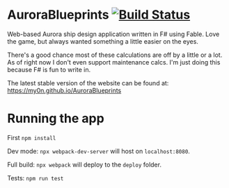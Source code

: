 # AuroraBlueprints [![Build Status](https://dev.azure.com/my0n/my0n/_apis/build/status/my0n.AuroraBlueprints?branchName=master)](https://dev.azure.com/my0n/my0n/_build/latest?definitionId=1&branchName=master)

Web-based Aurora ship design application written in F# using Fable. Love the game, but always wanted something a little easier on the eyes.

There's a good chance most of these calculations are off by a little or a lot. As of right now I don't even support maintenance calcs. I'm just doing this because F# is fun to write in.

The latest stable version of the website can be found at: https://my0n.github.io/AuroraBlueprints

# Running the app

First `npm install`

Dev mode: `npx webpack-dev-server` will host on `localhost:8080`.

Full build: `npx webpack` will deploy to the `deploy` folder.

Tests: `npm run test`

